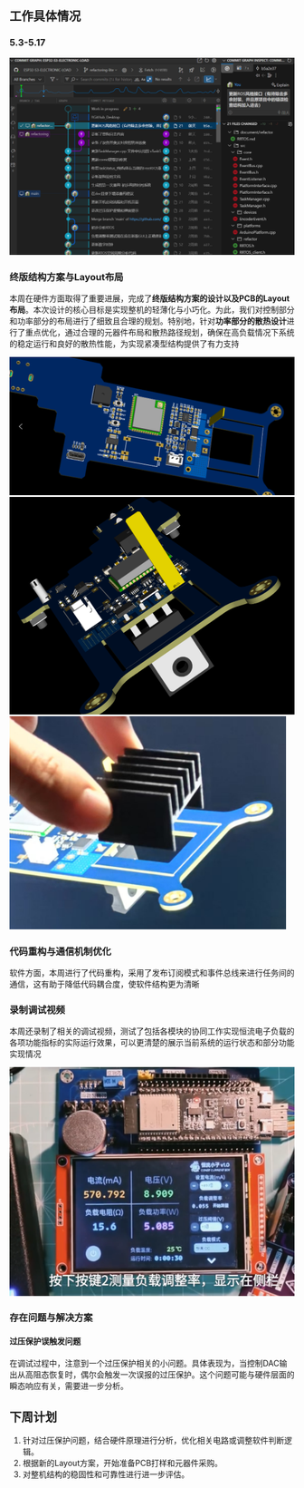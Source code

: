 
## 工作具体情况

### 5.3-5.17
![](assets-of-软件/image0.png)
### 终版结构方案与Layout布局

本周在硬件方面取得了重要进展，完成了**终版结构方案的设计以及PCB的Layout布局**。本次设计的核心目标是实现整机的轻薄化与小巧化。为此，我们对控制部分和功率部分的布局进行了细致且合理的规划。特别地，针对**功率部分的散热设计**进行了重点优化，通过合理的元器件布局和散热路径规划，确保在高负载情况下系统的稳定运行和良好的散热性能，为实现紧凑型结构提供了有力支持

![](assets-of-软件/image5.png)
![](assets-of-软件/image6.png)
![](assets-of-软件/image4.png)
### 代码重构与通信机制优化

软件方面，本周进行了代码重构，采用了发布订阅模式和事件总线来进行任务间的通信，这有助于降低代码耦合度，使软件结构更为清晰


### 录制调试视频

本周还录制了相关的调试视频，测试了包括各模块的协同工作实现恒流电子负载的各项功能指标的实际运行效果，可以更清楚的展示当前系统的运行状态和部分功能实现情况

![](assets-of-软件/image3.png)

### 存在问题与解决方案

#### 过压保护误触发问题

在调试过程中，注意到一个过压保护相关的小问题。具体表现为，当控制DAC输出从高阻态恢复时，偶尔会触发一次误报的过压保护。这个问题可能与硬件层面的瞬态响应有关，需要进一步分析。

## 下周计划

1. 针对过压保护问题，结合硬件原理进行分析，优化相关电路或调整软件判断逻辑。
2. 根据新的Layout方案，开始准备PCB打样和元器件采购。
3. 对整机结构的稳固性和可靠性进行进一步评估。




